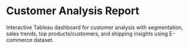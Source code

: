 # Customer Analysis Report
Interactive Tableau dashboard for customer analysis with segmentation, sales trends, top products/customers, and shipping insights using  E-commerce dataset.

